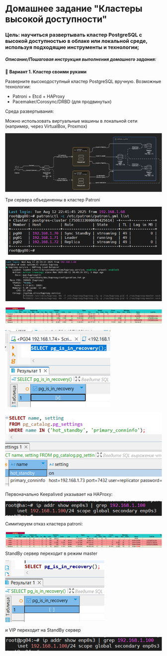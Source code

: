 # Домашнее задание "Кластеры высокой доступности"

### Цель: научиться развертывать кластер PostgreSQL с высокой доступностью в облаке или локальной среде, используя подходящие инструменты и технологии;



##### Описание/Пошаговая инструкция выполнения домашнего задания:

🔧 **Вариант 1. Кластер своими руками**

Разверните высокодоступный кластер PostgreSQL вручную. Возможные технологии:

* Patroni + Etcd + HAProxy
* Pacemaker/Corosync/DRBD (для продвинутых)

Среда развертывания:

Можно использовать виртуальные машины в локальной сети (например, через VirtualBox, Proxmox)

![32a30f82ae9fc281b504e27916707f76.png](./32a30f82ae9fc281b504e27916707f76.png)

Три сервера объединенны в кластер Patroni

![b50dcf03e38be7314649885bd646f21d.png](./b50dcf03e38be7314649885bd646f21d.png)


![c9d810ec2e1cdc38877166a57cd4a72e.png](./c9d810ec2e1cdc38877166a57cd4a72e.png)

![97c7261fee153c45cbd6eeb745509861.png](./97c7261fee153c45cbd6eeb745509861.png)

![5055237a5e5ed3a26873ca38055ed6a8.png](./5055237a5e5ed3a26873ca38055ed6a8.png)

![ffd9b0d6f52bad787a556b99208a16e3.png](./ffd9b0d6f52bad787a556b99208a16e3.png)

Первоначально Keepalived указывает на HAProxy:

![21e3366316bd1c1481501d64aaa79d6d.png](./21e3366316bd1c1481501d64aaa79d6d.png)


Симитируем отказ кластера patroni:

![09e4b30f7de79fe01178d71a7aeb8bb8.png](./09e4b30f7de79fe01178d71a7aeb8bb8.png)
StandBy сервер переходит в режим master

![50e021f9b02ae8ae541aaff48ec813a7.png](./50e021f9b02ae8ae541aaff48ec813a7.png)

и VIP переходит на StandBy сервер

![e07fce18652dc7ef08849aab3d878a7d.png](./e07fce18652dc7ef08849aab3d878a7d.png)








